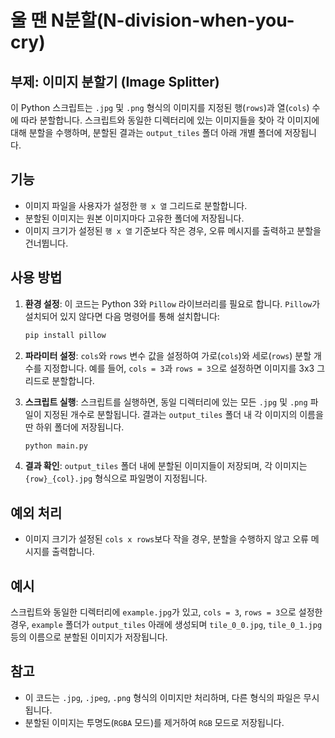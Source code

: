 # 울 땐 N분할(N-division-when-you-cry)
## 부제: 이미지 분할기 (Image Splitter)

이 Python 스크립트는 `.jpg` 및 `.png` 형식의 이미지를 지정된 행(`rows`)과 열(`cols`) 수에 따라 분할합니다. 스크립트와 동일한 디렉터리에 있는 이미지들을 찾아 각 이미지에 대해 분할을 수행하며, 분할된 결과는 `output_tiles` 폴더 아래 개별 폴더에 저장됩니다.

## 기능

- 이미지 파일을 사용자가 설정한 `행 x 열` 그리드로 분할합니다.
- 분할된 이미지는 원본 이미지마다 고유한 폴더에 저장됩니다.
- 이미지 크기가 설정된 `행 x 열` 기준보다 작은 경우, 오류 메시지를 출력하고 분할을 건너뜁니다.

## 사용 방법

1. **환경 설정**: 이 코드는 Python 3와 `Pillow` 라이브러리를 필요로 합니다. `Pillow`가 설치되어 있지 않다면 다음 명령어를 통해 설치합니다:

    ```bash
    pip install pillow
    ```

2. **파라미터 설정**: `cols`와 `rows` 변수 값을 설정하여 가로(`cols`)와 세로(`rows`) 분할 개수를 지정합니다. 예를 들어, `cols = 3`과 `rows = 3`으로 설정하면 이미지를 3x3 그리드로 분할합니다.

3. **스크립트 실행**: 스크립트를 실행하면, 동일 디렉터리에 있는 모든 `.jpg` 및 `.png` 파일이 지정된 개수로 분할됩니다. 결과는 `output_tiles` 폴더 내 각 이미지의 이름을 딴 하위 폴더에 저장됩니다.

    ```bash
    python main.py
    ```

4. **결과 확인**: `output_tiles` 폴더 내에 분할된 이미지들이 저장되며, 각 이미지는 `{row}_{col}.jpg` 형식으로 파일명이 지정됩니다.

## 예외 처리

- 이미지 크기가 설정된 `cols x rows`보다 작을 경우, 분할을 수행하지 않고 오류 메시지를 출력합니다.
  
## 예시

스크립트와 동일한 디렉터리에 `example.jpg`가 있고, `cols = 3`, `rows = 3`으로 설정한 경우, `example` 폴더가 `output_tiles` 아래에 생성되며 `tile_0_0.jpg`, `tile_0_1.jpg` 등의 이름으로 분할된 이미지가 저장됩니다.

## 참고

- 이 코드는 `.jpg`, `.jpeg`, `.png` 형식의 이미지만 처리하며, 다른 형식의 파일은 무시됩니다.
- 분할된 이미지는 투명도(`RGBA` 모드)를 제거하여 `RGB` 모드로 저장됩니다.

